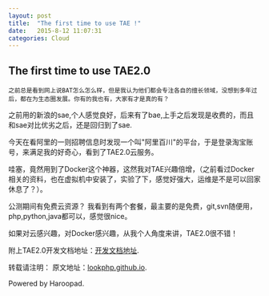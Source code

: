 ```yaml
---
layout: post
title:  "The first time to use TAE !"
date:   2015-8-12 11:07:31
categories: Cloud
---
```

## The first time to use TAE2.0

	之前总是看到网上说BAT怎么怎么样，但是我认为他们都会专注各自的擅长领域，没想到多年过后，都在为生态圈发展。你有的我也有，大家有才是真的有？

之前用的新浪的sae,个人感觉良好，后来有了bae,上手之后发现是收费的，而且和sae对比优劣之后，还是回归到了sae.

今天在看阿里的一则招聘信息时发现一个叫"阿里百川"的平台，于是登录淘宝账号，来满足我的好奇心，看到了TAE2.0云服务。

哇塞，竟然用到了Docker这个神器，这然我对TAE兴趣倍增，（之前看过Docker相关的资料，也在虚拟机中安装了，实验了下，感觉好强大，运维是不是可以回家休息了？）。

公测期间有免费云资源？
我看到有两个套餐，最主要的是免费，git,svn随便用，php,python,java都可以，感觉很nice。

如果对云感兴趣，对Docker感兴趣，从我个人角度来讲，TAE2.0很不错！

附上TAE2.0开发文档地址：[开发文档地址](http://baichuan.taobao.com/portal/doc?articleId=408).

转载请注明：
原文地址：[lookphp.github.io](http://lookphp.github.io/).

Powered by Haroopad.